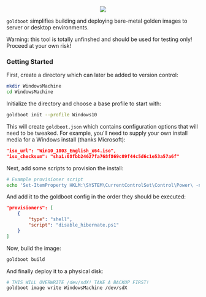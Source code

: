 <p align="center">
	<img src="https://raw.githubusercontent.com/goldboot/goldboot/master/.github/images/logo-bg-256.png" />
</p>

`goldboot` simplifies building and deploying bare-metal golden images to server
or desktop environments.

Warning: this tool is totally unfinshed and should be used for testing only! Proceed
at your own risk!

### Getting Started

First, create a directory which can later be added to version control:
```sh
mkdir WindowsMachine
cd WindowsMachine
```

Initialize the directory and choose a base profile to start with:
```sh
goldboot init --profile Windows10
```

This will create `goldboot.json` which contains configuration options that will
need to be tweaked. For example, you'll need to supply your own install media for
a Windows install (thanks Microsoft):

```json
"iso_url": "Win10_1803_English_x64.iso",
"iso_checksum": "sha1:08fbb24627fa768f869c09f44c5d6c1e53a57a6f"
```

Next, add some scripts to provision the install:

```sh
# Example provisioner script
echo 'Set-ItemProperty HKLM:\SYSTEM\CurrentControlSet\Control\Power\ -name HibernateEnabled -value 0' >disable_hibernate.ps1
```

And add it to the goldboot config in the order they should be executed:
```json
"provisioners": [
	{
		"type": "shell",
		"script": "disable_hibernate.ps1"
	}
]
```

Now, build the image:
```sh
goldboot build
```

And finally deploy it to a physical disk:
```sh
# THIS WILL OVERWRITE /dev/sdX! TAKE A BACKUP FIRST!
goldboot image write WindowsMachine /dev/sdX
```